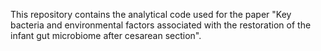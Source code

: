 This repository contains the analytical code used for the paper "Key bacteria and environmental factors associated with the restoration of the infant gut microbiome after cesarean section".
   
